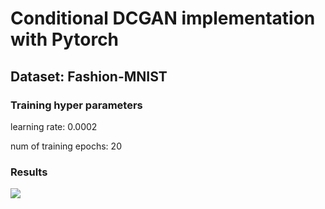 # Conditional DCGAN implementation with Pytorch
## Dataset: Fashion-MNIST

### Training hyper parameters
learning rate: 0.0002

num of training epochs: 20

### Results

![](https://github.com/younginsong21/PG3_study/blob/master/GAN/cDCGAN/Fashion-MNIST/samples/results.gif)
